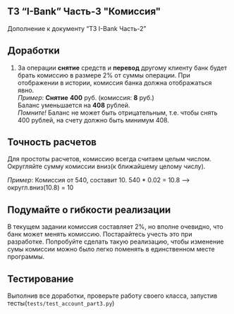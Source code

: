## ТЗ “I-Bank” Часть-3 "Комиссия"

Дополнение к документу “ТЗ I-Bank Часть-2”


## Доработки

1. За операции **снятие** средств и **перевод** другому клиенту банк будет брать комиссию в размере 2% от суммы операции. 
   При отображении в истории, комиссия банка должна отображаться явно. \
   _Пример_: **Снятие** **400** руб. (комиссия: **8** руб.) \
   Баланс уменьшается на **408** рублей. \
   _Помните!_ Баланс не может быть отрицательным, т.е. чтобы снять 400 рублей, на счету должно быть минимум 408.
   
## Точность расчетов

Для простоты расчетов, комиссию всегда считаем целым числом. Округляйте сумму комиссии вниз(к ближайшему целому числу).

_Пример_: Комиссия от 540, составит 10.  540 * 0.02 = 10.8 --> округл.вниз(10.8) = 10

## Подумайте о гибкости реализации

В текущем задании комиссия составляет 2%, но вполне очевидно, что банк может менять комиссию. Постарайтесь учесть это при разработке.
Попробуйте сделать такую реализацию, чтобы изменение сумы комиссии можно было легко поменять в единственном месте программы. 

## Тестирование

Выполнив все доработки, проверьте работу своего класса, запустив тесты(`tests/test_account_part3.py`)



